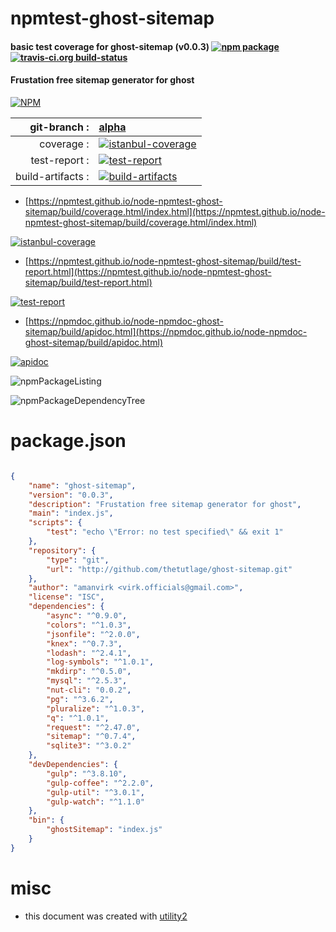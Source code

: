 # npmtest-ghost-sitemap

#### basic test coverage for  ghost-sitemap (v0.0.3)  [![npm package](https://img.shields.io/npm/v/npmtest-ghost-sitemap.svg?style=flat-square)](https://www.npmjs.org/package/npmtest-ghost-sitemap) [![travis-ci.org build-status](https://api.travis-ci.org/npmtest/node-npmtest-ghost-sitemap.svg)](https://travis-ci.org/npmtest/node-npmtest-ghost-sitemap)

#### Frustation free sitemap generator for ghost

[![NPM](https://nodei.co/npm/ghost-sitemap.png?downloads=true&downloadRank=true&stars=true)](https://www.npmjs.com/package/ghost-sitemap)

| git-branch : | [alpha](https://github.com/npmtest/node-npmtest-ghost-sitemap/tree/alpha)|
|--:|:--|
| coverage : | [![istanbul-coverage](https://npmtest.github.io/node-npmtest-ghost-sitemap/build/coverage.badge.svg)](https://npmtest.github.io/node-npmtest-ghost-sitemap/build/coverage.html/index.html)|
| test-report : | [![test-report](https://npmtest.github.io/node-npmtest-ghost-sitemap/build/test-report.badge.svg)](https://npmtest.github.io/node-npmtest-ghost-sitemap/build/test-report.html)|
| build-artifacts : | [![build-artifacts](https://npmtest.github.io/node-npmtest-ghost-sitemap/glyphicons_144_folder_open.png)](https://github.com/npmtest/node-npmtest-ghost-sitemap/tree/gh-pages/build)|

- [https://npmtest.github.io/node-npmtest-ghost-sitemap/build/coverage.html/index.html](https://npmtest.github.io/node-npmtest-ghost-sitemap/build/coverage.html/index.html)

[![istanbul-coverage](https://npmtest.github.io/node-npmtest-ghost-sitemap/build/screenCapture.buildCi.browser.%252Ftmp%252Fbuild%252Fcoverage.lib.html.png)](https://npmtest.github.io/node-npmtest-ghost-sitemap/build/coverage.html/index.html)

- [https://npmtest.github.io/node-npmtest-ghost-sitemap/build/test-report.html](https://npmtest.github.io/node-npmtest-ghost-sitemap/build/test-report.html)

[![test-report](https://npmtest.github.io/node-npmtest-ghost-sitemap/build/screenCapture.buildCi.browser.%252Ftmp%252Fbuild%252Ftest-report.html.png)](https://npmtest.github.io/node-npmtest-ghost-sitemap/build/test-report.html)

- [https://npmdoc.github.io/node-npmdoc-ghost-sitemap/build/apidoc.html](https://npmdoc.github.io/node-npmdoc-ghost-sitemap/build/apidoc.html)

[![apidoc](https://npmdoc.github.io/node-npmdoc-ghost-sitemap/build/screenCapture.buildCi.browser.%252Ftmp%252Fbuild%252Fapidoc.html.png)](https://npmdoc.github.io/node-npmdoc-ghost-sitemap/build/apidoc.html)

![npmPackageListing](https://npmtest.github.io/node-npmtest-ghost-sitemap/build/screenCapture.npmPackageListing.svg)

![npmPackageDependencyTree](https://npmtest.github.io/node-npmtest-ghost-sitemap/build/screenCapture.npmPackageDependencyTree.svg)



# package.json

```json

{
    "name": "ghost-sitemap",
    "version": "0.0.3",
    "description": "Frustation free sitemap generator for ghost",
    "main": "index.js",
    "scripts": {
        "test": "echo \"Error: no test specified\" && exit 1"
    },
    "repository": {
        "type": "git",
        "url": "http://github.com/thetutlage/ghost-sitemap.git"
    },
    "author": "amanvirk <virk.officials@gmail.com>",
    "license": "ISC",
    "dependencies": {
        "async": "^0.9.0",
        "colors": "^1.0.3",
        "jsonfile": "^2.0.0",
        "knex": "^0.7.3",
        "lodash": "^2.4.1",
        "log-symbols": "^1.0.1",
        "mkdirp": "^0.5.0",
        "mysql": "^2.5.3",
        "nut-cli": "0.0.2",
        "pg": "^3.6.2",
        "pluralize": "^1.0.3",
        "q": "^1.0.1",
        "request": "^2.47.0",
        "sitemap": "^0.7.4",
        "sqlite3": "^3.0.2"
    },
    "devDependencies": {
        "gulp": "^3.8.10",
        "gulp-coffee": "^2.2.0",
        "gulp-util": "^3.0.1",
        "gulp-watch": "^1.1.0"
    },
    "bin": {
        "ghostSitemap": "index.js"
    }
}
```



# misc
- this document was created with [utility2](https://github.com/kaizhu256/node-utility2)
